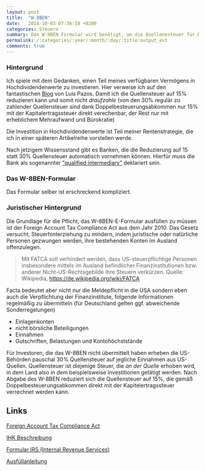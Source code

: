 ```yaml
---
layout: post
title:  "W-8BEN"
date:   2018-10-03 07:36:18 +0200
categories: Steuern
summary: Das W-8BEN Formular wird benötigt, um die Quellenesteuer für Dividenden aus den USA auf 15% zu reduzieren. Dieser Artikel erläutert die Hintergründe.
permalink: /:categories/:year/:month/:day/:title:output_ext
comments: true
---
```


### Hintergrund

Ich spiele mit dem Gedanken, einen Teil meines verfügbaren Vermögens in Hochdividendenwerte zu investieren. Hier verweise ich auf den fantastischen [Blog](https://nurbaresistwahres.de/geldanlage-wie-starte-ich-mit-hochdividendenwerten) von Luis Pazos.
    Damit ich die Quellensteuer auf 15% reduzieren kann und somit nicht _draufzahle_ (von den 30% regulär zu zahlender Quellensteuer sind dank Doppelbesteuerungsabkommen nur 15% mit der Kapitalertragssteuer direkt verechenbar, der Rest nur mit erheblichem Mehraufwand und Bürokratie)

Die Investition in Hochdividendenwerte ist Teil meiner Rentenstrategie, die ich in einer späteren Artikelreihe vorstellen werde.

Nach jetzigem Wissensstand gibt es Banken, die die Reduzierung auf 15 statt 30% Quellensteuer automatisch vornehmen können. Hierfür muss die Bank als sogenannter ["qualified intermediary"](https://en.wikipedia.org/wiki/Qualified_intermediary) deklariert sein.

### Das W-8BEN-Formular

Das Formular selber ist erschreckend kompliziert.

### Juristischer Hintergrund

Die Grundlage für die Pflicht, das W-8BEN-E-Formular ausfüllen zu müssen ist der Foreign Account Tax Compliance Act aus dem Jahr 2010.
Das Gesetz versucht, Steuerhinterziehung zu mindern, indem juristische oder natürliche Personen gezwungen werden, ihre bestehenden Konten
im Ausland offenzulegen.

> Mit FATCA soll verhindert werden, dass US-steuerpflichtige Personen insbesondere mittels im Ausland befindlicher Finanzinstitutionen bzw. anderer Nicht-US-Rechtsgebilde ihre Steuern verkürzen.
> Quelle: Wikipedia, https://de.wikipedia.org/wiki/FATCA

Facta bedeutet aber nicht nur die Meldepflicht in die USA sondern eben auch die Verpflichtung der Finanzinstitute, folgende Informationen regelmäßig zu übermitteln (für Deutschland gelten ggf. abweichende Sonderregelungen)

- Einlagenkonten
- nicht börsliche Beteiligungen
- Einnahmen
- Gutschriften, Belastungen und Kontohöchststände

Für Investoren, die das W-8BEN nicht übermittelt haben erheben die US-Behörden pauschal 30% Quellensteuer auf jegliche Einnahmen aus US-Quellen. Quellensteuer ist diejenige Steuer, die _an der Quelle_ erhoben wird, in dem Land also in dem beispielsweise Investitionen getätigt werden. Nach Abgabe des W-8BEN reduziert sich die Quellensteuer auf 15%, die gemäß Doppelbesteuerungsabkommen direkt mit der Kapitelertragssteuer verrechnet werden kann.

## Links
[Foreign Account Tax Compliance Act](https://de.wikipedia.org/wiki/FATCA)

[IHK Beschreibung](https://www.frankfurt-main.ihk.de/international/auslandsmaerkte/laenderkontakte/s-z/usa/quellensteuer/)

[Formular IRS (Internal Revenue Services)](https://www.irs.gov/pub/irs-pdf/fw8bene.pdf)

[Ausfüllanleitung]( https://www.irs.gov/pub/irs-pdf/iw8bene.pdf)